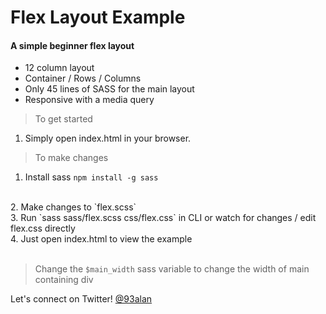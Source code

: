 # Flex Layout Example
#### A simple beginner flex layout

- 12 column layout
- Container / Rows / Columns
- Only 45 lines of SASS for the main layout
- Responsive with a media query

> To get started

1. Simply open index.html in your browser.

> To make changes

1. Install sass
`npm install -g sass`
<br />
2. Make changes to `flex.scss`<br />
3. Run `sass sass/flex.scss css/flex.css` in CLI
   or watch for changes / edit flex.css directly<br />
4. Just open index.html to view the example
<br /><br />

>Change the `$main_width` sass variable to change the width of main containing div

Let's connect on Twitter!
<a href="https://twitter.com/93alan" target="_blank">@93alan</a>
